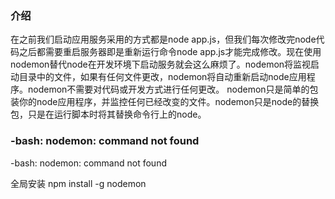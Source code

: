
### 介绍
在之前我们启动应用服务采用的方式都是node app.js，但我们每次修改完node代码之后都需要重启服务器即是重新运行命令node app.js才能完成修改。现在使用nodemon替代node在开发环境下启动服务就会这么麻烦了。nodemon将监视启动目录中的文件，如果有任何文件更改，nodemon将自动重新启动node应用程序。nodemon不需要对代码或开发方式进行任何更改。 nodemon只是简单的包装你的node应用程序，并监控任何已经改变的文件。nodemon只是node的替换包，只是在运行脚本时将其替换命令行上的node。


### -bash: nodemon: command not found
-bash: nodemon: command not found

全局安装
npm install -g nodemon